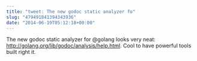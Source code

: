 ```yaml
---
title: "tweet: The new godoc static analyzer fo"
slug: "479491841394343936"
date: "2014-06-19T05:12:18+00:00"
---
```

The new godoc static analyzer for @golang looks very neat: http://golang.org/lib/godoc/analysis/help.html. Cool to have powerful tools built right it.